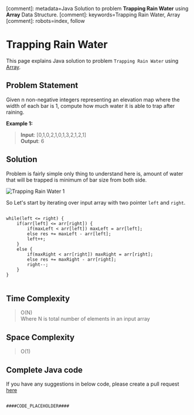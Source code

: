 [comment]: metadata=Java Solution to problem <strong>Trapping Rain Water</strong> using <strong>Array</strong> Data Structure.
[comment]: keywords=Trapping Rain Water, Array
[comment]: robots=index, follow






<h1>Trapping Rain Water</h1>
<p>
This page explains Java solution to problem <code class="inline">Trapping Rain Water</code> using <a href="https://www.codingcargo.com/what-is-priority-queue" class="absolute" target="_blank" rel="noopener noreferrer">Array</a>.
</p>





<h2 class="heading">Problem Statement</h2>
<p>
Given n non-negative integers representing an elevation map where the width of each bar is 1, compute how much water it is able to trap after raining.
</p>





<b>Example 1:</b>
<blockquote>
<p>
<b>Input</b>: [0,1,0,2,1,0,1,3,2,1,2,1]<br />
<b>Output</b>: 6<br/>
</p>
</blockquote>





<h2 class="heading">Solution</h2>
<p>
Problem is fairly simple only thing to understand here is, amount of water that will be trapped is minimum of bar size from both side.
</p>
<img src="####BASEURL####trapping-rain-water/trap-1.png" alt="Trapping Rain Water 1" />


<p class="paragraph-heading">
So Let's start by iterating over input array with two pointer <code class="inline">left</code> and <code class="inline">right</code>.
</p>
<pre>
<code class="language-java">
while(left &lt;= right) {
    if(arr[left] &lt;= arr[right]) {
        if(maxLeft &lt; arr[left]) maxLeft = arr[left];
        else res += maxLeft - arr[left];
        left++;
    }
    else {
        if(maxRight &lt; arr[right]) maxRight = arr[right];
        else res += maxRight - arr[right];
        right--;
    }
}
</code>
</pre>





<h2 class="heading">Time Complexity</h2>
<blockquote>
<p>
O(N) <br />
Where N is total number of elements in an input array
</p>
</blockquote>




<h2 class="heading">Space Complexity</h2>
<blockquote>
<p>
O(1)
</p>
</blockquote>




<h2 class="heading">Complete Java code</h2>
If you have any suggestions in below code, please create a pull request <a href="####LINK_PLACEHOLDER####" target="_blank" rel="noopener noreferrer" class="absolute">here</a>
<pre>
<code class="language-java">
####CODE_PLACEHOLDER####
</code>
</pre>